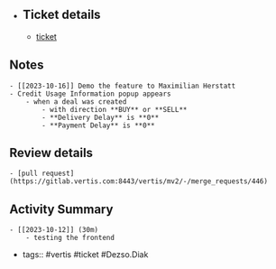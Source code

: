 - ## Ticket details
	- [ticket](https://gitlab.vertis.com:8443/vertis/mv2/-/issues/6994)
## Notes
	- [[2023-10-16]] Demo the feature to Maximilian Herstatt
	- Credit Usage Information popup appears
		- when a deal was created
			- with direction **BUY** or **SELL**
			- **Delivery Delay** is **0**
			- **Payment Delay** is **0**
## Review details
	- [pull request](https://gitlab.vertis.com:8443/vertis/mv2/-/merge_requests/446)
## Activity Summary
	- [[2023-10-12]] (30m)
		- testing the frontend
- tags:: #vertis #ticket #Dezso.Diak